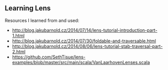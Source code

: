 ## Learning Lens ##

Resources I learned from and used:

 - http://blog.jakubarnold.cz/2014/07/14/lens-tutorial-introduction-part-1.html
 - http://blog.jakubarnold.cz/2014/07/30/foldable-and-traversable.html
 - http://blog.jakubarnold.cz/2014/08/06/lens-tutorial-stab-traversal-part-2.html
 - https://github.com/SethTisue/lens-examples/blob/master/src/main/scala/VanLaarhovenLenses.scala


